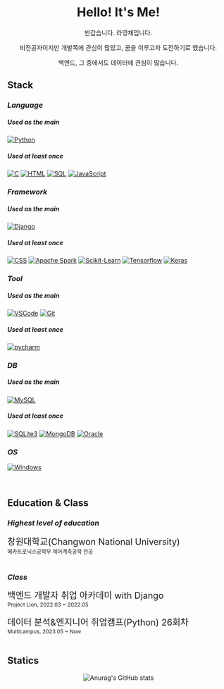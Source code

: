 <h1 align="center"> Hello! It's Me! </h1>
<div align="center"> 
반갑습니다. 라영채입니다.

비전공자이지만 개발쪽에 관심이 많았고, 꿈을 이루고자 도전하기로 했습니다.

백엔드, 그 중에서도 데이터에 관심이 많습니다.

</div>

## **Stack**
### *Language*
##### Used as the main
[![Python](https://img.shields.io/badge/python-000000?style=for-the-badge&logo=python)](https://github.com/ElyaSetinal)
##### Used at least once
[![C](https://img.shields.io/badge/C-000000?style=for-the-badge&logo=C)](https://github.com/ElyaSetinal)
[![HTML](https://img.shields.io/badge/HTML-000000?style=for-the-badge&logo=HTML5)](https://github.com/ElyaSetinal)
[![SQL](https://img.shields.io/badge/SQL-000000?style=for-the-badge&logo=oracle)](https://github.com/ElyaSetinal)
[![JavaScript](https://img.shields.io/badge/JavaScript-000000?style=for-the-badge&logo=javascript)](https://github.com/ElyaSetinal)

### *Framework*
##### Used as the main
[![Django](https://img.shields.io/badge/Django-000000?style=for-the-badge&logo=django)](https://github.com/ElyaSetinal)
##### Used at least once
[![CSS](https://img.shields.io/badge/CSS-000000?style=for-the-badge&logo=tailwindcss)](https://github.com/ElyaSetinal)
[![Apache Spark](https://img.shields.io/badge/Apache_Spark-000000?style=for-the-badge&logo=apachespark)](https://github.com/ElyaSetinal)
[![Scikit-Learn](https://img.shields.io/badge/Scikit_Learn-000000?style=for-the-badge&logo=scikitlearn)](https://github.com/ElyaSetinal)
[![Tensorflow](https://img.shields.io/badge/Tensorflow-000000?style=for-the-badge&logo=tensorflow)](https://github.com/ElyaSetinal)
[![Keras](https://img.shields.io/badge/Keras-000000?style=for-the-badge&logo=keras)](https://github.com/ElyaSetinal)

### *Tool*
##### Used as the main
[![VSCode](https://img.shields.io/badge/VSCode-000000?style=for-the-badge&logo=visualstudio)](https://github.com/ElyaSetinal)
[![Git](https://img.shields.io/badge/Git-000000?style=for-the-badge&logo=git)](https://github.com/ElyaSetinal)
##### Used at least once
[![pycharm](https://img.shields.io/badge/Pycharm-000000?style=for-the-badge&logo=pycharm)](https://github.com/ElyaSetinal)

### *DB*
##### Used as the main
[![MySQL](https://img.shields.io/badge/MySQL-000000?style=for-the-badge&logo=mysql)](https://github.com/ElyaSetinal)
##### Used at least once
[![SQLite3](https://img.shields.io/badge/SQLite3-000000?style=for-the-badge&logo=sqlite)](https://github.com/ElyaSetinal)
[![MongoDB](https://img.shields.io/badge/MongoDB-000000?style=for-the-badge&logo=mongodb)](https://github.com/ElyaSetinal)
[![Oracle](https://img.shields.io/badge/Oracle-000000?style=for-the-badge&logo=oracle)](https://github.com/ElyaSetinal)

### *OS*
[![Windows](https://img.shields.io/badge/Windows-000000?style=for-the-badge&logo=Windows)](https://github.com/ElyaSetinal)

<br>

## **Education & Class**
### *Highest level of education*
<div style="font-size:20px">창원대학교(Changwon National University) </div>

<div style="font-size:12px">메카트로닉스공학부 제어계측공학 전공</div>

<br>

### *Class*

<div style="font-size:20px">백엔드 개발자 취업 아카데미 with Django</div>

<div style="font-size:12px">Project Lion, 2022.03 ~ 2022.05</div>

<br>

<div style="font-size:20px">데이터 분석&엔지니어 취업캠프(Python) 26회차</div>

<div style="font-size:12px">Multicampus, 2023.05 ~ Now</div>

<br>

## **Statics**

<div align="center"> 
  
![Anurag's GitHub stats](https://github-readme-stats.vercel.app/api?username=ElyaSetinal&show_icons=true&theme=dark)
  
</div>
